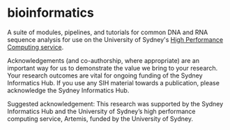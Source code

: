 # bioinformatics
A suite of modules, pipelines, and tutorials for common DNA and RNA sequence analysis for use on the University of Sydney's [High Performance Computing service](https://informatics.sydney.edu.au/services/artemis/).


Acknowledgements (and co-authorship, where appropriate) are an important way for us to demonstrate the value we bring to your research. Your research outcomes are vital for ongoing funding of the Sydney Informatics Hub. If you use any SIH material towards a publication, please acknowledge the Sydney Informatics Hub.

Suggested acknowledgement:
This research was supported by the Sydney Informatics Hub and the University of Sydney’s high performance computing service, Artemis, funded by the University of Sydney.
